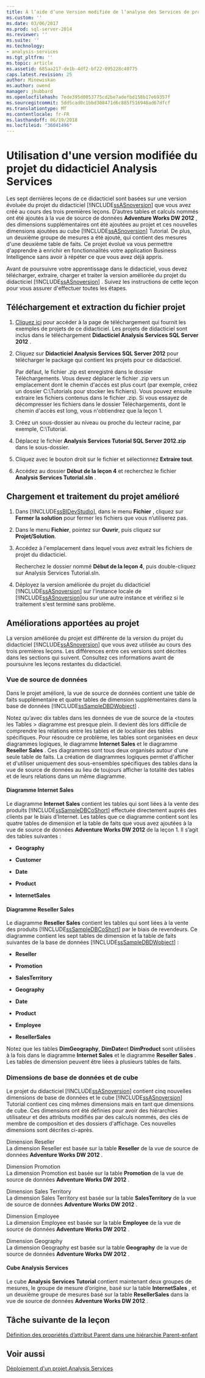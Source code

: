 ```yaml
---
title: À l’aide d’une Version modifiée de l’analyse des Services de projet du didacticiel | Documents Microsoft
ms.custom: ''
ms.date: 03/06/2017
ms.prod: sql-server-2014
ms.reviewer: ''
ms.suite: ''
ms.technology:
- analysis-services
ms.tgt_pltfrm: ''
ms.topic: article
ms.assetid: 685aa217-de1b-4df2-bf22-095228c40775
caps.latest.revision: 25
author: Minewiskan
ms.author: owend
manager: jhubbard
ms.openlocfilehash: 7ede395d0053775cd2be7adefbd158b17e69357f
ms.sourcegitcommit: 5dd5cad0c1bbd308471d6c885f516948ad67dfcf
ms.translationtype: MT
ms.contentlocale: fr-FR
ms.lasthandoff: 06/19/2018
ms.locfileid: "36041496"
---
```

# <a name="using-a-modified-version-of-the-analysis-services-tutorial-project"></a>Utilisation d'une version modifiée du projet du didacticiel Analysis Services
  Les sept dernières leçons de ce didacticiel sont basées sur une version évoluée du projet du didacticiel [!INCLUDE[ssASnoversion](../includes/ssasnoversion-md.md)] que vous avez créé au cours des trois premières leçons. D’autres tables et calculs nommés ont été ajoutés à la vue de source de données **Adventure Works DW 2012** , des dimensions supplémentaires ont été ajoutées au projet et ces nouvelles dimensions ajoutées au cube [!INCLUDE[ssASnoversion](../includes/ssasnoversion-md.md)] Tutorial. De plus, un deuxième groupe de mesures a été ajouté, qui contient des mesures d'une deuxième table de faits. Ce projet évolué va vous permettre d'apprendre à enrichir en fonctionnalités votre application Business Intelligence sans avoir à répéter ce que vous avez déjà appris.  
  
 Avant de poursuivre votre apprentissage dans le didacticiel, vous devez télécharger, extraire, charger et traiter la version améliorée du projet du didacticiel [!INCLUDE[ssASnoversion](../includes/ssasnoversion-md.md)] .  Suivez les instructions de cette leçon pour vous assurer d'effectuer toutes les étapes.  
  
## <a name="downloading-and-extracting-the-project-file"></a>Téléchargement et extraction du fichier projet  
  
1.  [Cliquez ici](http://go.microsoft.com/fwlink/?LinkID=221866) pour accéder à la page de téléchargement qui fournit les exemples de projets de ce didacticiel. Les projets de didacticiel sont inclus dans le téléchargement **Didacticiel Analysis Services SQL Server 2012** .  
  
2.  Cliquez sur **Didacticiel Analysis Services SQL Server 2012** pour télécharger le package qui contient les projets pour ce didacticiel.  
  
     Par défaut, le fichier .zip est enregistré dans le dossier Téléchargements. Vous devez déplacer le fichier .zip vers un emplacement dont le chemin d'accès est plus court (par exemple, créez un dossier C:\Tutorials pour stocker les fichiers).  Vous pouvez ensuite extraire les fichiers contenus dans le fichier .zip. Si vous essayez de décompresser les fichiers dans le dossier Téléchargements, dont le chemin d'accès est long, vous n'obtiendrez que la leçon 1.  
  
3.  Créez un sous-dossier au niveau ou proche du lecteur racine, par exemple, C:\Tutorial.  
  
4.  Déplacez le fichier **Analysis Services Tutorial SQL Server 2012.zip** dans le sous-dossier.  
  
5.  Cliquez avec le bouton droit sur le fichier et sélectionnez **Extraire tout**.  
  
6.  Accédez au dossier **Début de la leçon 4** et recherchez le fichier **Analysis Services Tutorial.sln** .  
  
## <a name="loading-and-processing-the-enhanced-project"></a>Chargement et traitement du projet amélioré  
  
1.  Dans [!INCLUDE[ssBIDevStudio](../includes/ssbidevstudio-md.md)], dans le menu **Fichier** , cliquez sur **Fermer la solution** pour fermer les fichiers que vous n’utiliserez pas.  
  
2.  Dans le menu **Fichier**, pointez sur **Ouvrir**, puis cliquez sur **Projet/Solution**.  
  
3.  Accédez à l'emplacement dans lequel vous avez extrait les fichiers de projet du didacticiel.  
  
     Recherchez le dossier nommé **Début de la leçon 4**, puis double-cliquez sur Analysis Services Tutorial.sln.  
  
4.  Déployez la version améliorée du projet du didacticiel [!INCLUDE[ssASnoversion](../includes/ssasnoversion-md.md)] sur l'instance locale de [!INCLUDE[ssASnoversion](../includes/ssasnoversion-md.md)]ou sur une autre instance et vérifiez si le traitement s'est terminé sans problème.  
  
## <a name="understanding-the-enhancements-to-the-project"></a>Améliorations apportées au projet  
 La version améliorée du projet est différente de la version du projet du didacticiel [!INCLUDE[ssASnoversion](../includes/ssasnoversion-md.md)] que vous avez utilisée au cours des trois premières leçons. Les différences entre ces versions sont décrites dans les sections qui suivent. Consultez ces informations avant de poursuivre les leçons restantes du didacticiel.  
  
### <a name="data-source-view"></a>Vue de source de données  
 Dans le projet amélioré, la vue de source de données contient une table de faits supplémentaire et quatre tables de dimension supplémentaires dans la base de données [!INCLUDE[ssSampleDBDWobject](../includes/sssampledbdwobject-md.md)] .  
  
 Notez qu’avec dix tables dans les données de vue de source de la \<toutes les Tables > diagramme est presque plein. Il devient dès lors difficile de comprendre les relations entre les tables et de localiser des tables spécifiques. Pour résoudre ce problème, les tables sont organisées en deux diagrammes logiques, le diagramme **Internet Sales** et le diagramme **Reseller Sales** . Ces diagrammes sont tous deux organisés autour d'une seule table de faits. La création de diagrammes logiques permet d'afficher et d'utiliser uniquement des sous-ensembles spécifiques des tables dans la vue de source de données au lieu de toujours afficher la totalité des tables et de leurs relations dans un même diagramme.  
  
#### <a name="internet-sales-diagram"></a>Diagramme Internet Sales  
 Le diagramme **Internet Sales** contient les tables qui sont liées à la vente des produits [!INCLUDE[ssSampleDBCoShort](../includes/sssampledbcoshort-md.md)] effectuée directement auprès des clients par le biais d’Internet. Les tables que ce diagramme contient sont les quatre tables de dimension et la table de faits que vous avez ajoutées à la vue de source de données **Adventure Works DW 2012** de la leçon 1. Il s’agit des tables suivantes :  
  
-   **Geography**  
  
-   **Customer**  
  
-   **Date**  
  
-   **Product**  
  
-   **InternetSales**  
  
#### <a name="reseller-sales-diagram"></a>Diagramme Reseller Sales  
 Le diagramme **Reseller Sales** contient les tables qui sont liées à la vente des produits [!INCLUDE[ssSampleDBCoShort](../includes/sssampledbcoshort-md.md)] par le biais de revendeurs. Ce diagramme contient les sept tables de dimension et la table de faits suivantes de la base de données [!INCLUDE[ssSampleDBDWobject](../includes/sssampledbdwobject-md.md)] :  
  
-   **Reseller**  
  
-   **Promotion**  
  
-   **SalesTerritory**  
  
-   **Geography**  
  
-   **Date**  
  
-   **Product**  
  
-   **Employee**  
  
-   **ResellerSales**  
  
 Notez que les tables **DimGeography**, **DimDate**et **DimProduct** sont utilisées à la fois dans le diagramme **Internet Sales** et le diagramme **Reseller Sales** . Les tables de dimension peuvent être liées à plusieurs tables de faits.  
  
### <a name="database-and-cube-dimensions"></a>Dimensions de base de données et de cube  
 Le projet du didacticiel [!INCLUDE[ssASnoversion](../includes/ssasnoversion-md.md)] contient cinq nouvelles dimensions de base de données et le cube [!INCLUDE[ssASnoversion](../includes/ssasnoversion-md.md)] Tutorial contient ces cinq mêmes dimensions mais en tant que dimensions de cube. Ces dimensions ont été définies pour avoir des hiérarchies utilisateur et des attributs modifiés par des calculs nommés, des clés de membre de composition et des dossiers d'affichage. Ces nouvelles dimensions sont décrites ci-après.  
  
 Dimension Reseller  
 La dimension Reseller est basée sur la table **Reseller** de la vue de source de données **Adventure Works DW 2012** .  
  
 Dimension Promotion  
 La dimension Promotion est basée sur la table **Promotion** de la vue de source de données **Adventure Works DW 2012** .  
  
 Dimension Sales Territory  
 La dimension Sales Territory est basée sur la table **SalesTerritory** de la vue de source de données **Adventure Works DW 2012** .  
  
 Dimension Employee  
 La dimension Employee est basée sur la table **Employee** de la vue de source de données **Adventure Works DW 2012** .  
  
 Dimension Geography  
 La dimension Geography est basée sur la table **Geography** de la vue de source de données **Adventure Works DW 2012** .  
  
#### <a name="analysis-services-cube"></a>Cube Analysis Services  
 Le cube **Analysis Services Tutorial** contient maintenant deux groupes de mesures, le groupe de mesure d’origine, basé sur la table **InternetSales** , et un deuxième groupe de mesures basé sur la table **ResellerSales** dans la vue de source de données **Adventure Works DW 2012** .  
  
## <a name="next-task-in-lesson"></a>Tâche suivante de la leçon  
 [Définition des propriétés d’attribut Parent dans une hiérarchie Parent-enfant](lesson-4-2-defining-parent-attribute-properties-in-a-parent-child-hierarchy.md) 
  
## <a name="see-also"></a>Voir aussi  
 [Déploiement d'un projet Analysis Services](../analysis-services/lesson-2-5-deploying-an-analysis-services-project.md)  
  
  